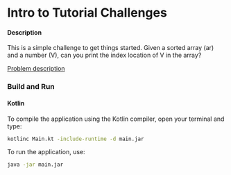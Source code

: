 # Intro to Tutorial Challenges

#### Description

This is a simple challenge to get things started.
Given a sorted array (ar) and a number (V), can you print the index location of V in the array?

[Problem description](https://www.hackerrank.com/challenges/tutorial-intro)

### Build and Run

#### Kotlin

To compile the application using the Kotlin compiler, open your terminal and type:
```bash
kotlinc Main.kt -include-runtime -d main.jar
```

To run the application, use:
```bash
java -jar main.jar
```

